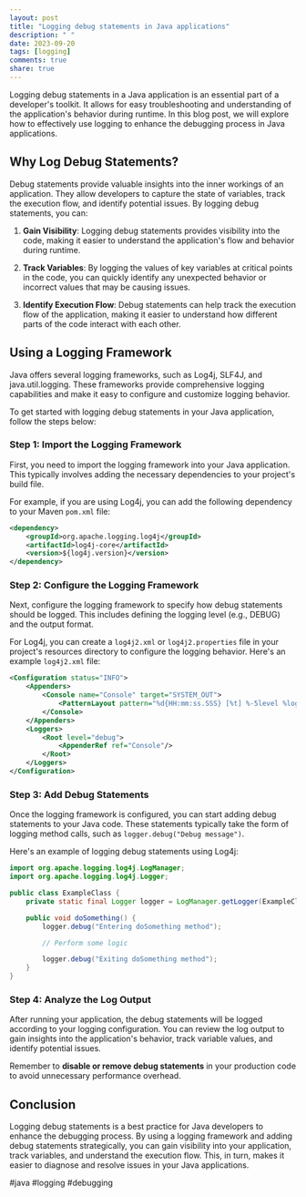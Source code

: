 ```yaml
---
layout: post
title: "Logging debug statements in Java applications"
description: " "
date: 2023-09-20
tags: [logging]
comments: true
share: true
---
```


Logging debug statements in a Java application is an essential part of a developer's toolkit. It allows for easy troubleshooting and understanding of the application's behavior during runtime. In this blog post, we will explore how to effectively use logging to enhance the debugging process in Java applications.

## Why Log Debug Statements?

Debug statements provide valuable insights into the inner workings of an application. They allow developers to capture the state of variables, track the execution flow, and identify potential issues. By logging debug statements, you can:

1. **Gain Visibility**: Logging debug statements provides visibility into the code, making it easier to understand the application's flow and behavior during runtime.

2. **Track Variables**: By logging the values of key variables at critical points in the code, you can quickly identify any unexpected behavior or incorrect values that may be causing issues.

3. **Identify Execution Flow**: Debug statements can help track the execution flow of the application, making it easier to understand how different parts of the code interact with each other.

## Using a Logging Framework

Java offers several logging frameworks, such as Log4j, SLF4J, and java.util.logging. These frameworks provide comprehensive logging capabilities and make it easy to configure and customize logging behavior.

To get started with logging debug statements in your Java application, follow the steps below:

### Step 1: Import the Logging Framework

First, you need to import the logging framework into your Java application. This typically involves adding the necessary dependencies to your project's build file.

For example, if you are using Log4j, you can add the following dependency to your Maven `pom.xml` file:

```xml
<dependency>
    <groupId>org.apache.logging.log4j</groupId>
    <artifactId>log4j-core</artifactId>
    <version>${log4j.version}</version>
</dependency>
```

### Step 2: Configure the Logging Framework

Next, configure the logging framework to specify how debug statements should be logged. This includes defining the logging level (e.g., DEBUG) and the output format.

For Log4j, you can create a `log4j2.xml` or `log4j2.properties` file in your project's resources directory to configure the logging behavior. Here's an example `log4j2.xml` file:

```xml
<Configuration status="INFO">
    <Appenders>
        <Console name="Console" target="SYSTEM_OUT">
            <PatternLayout pattern="%d{HH:mm:ss.SSS} [%t] %-5level %logger{36} - %msg%n"/>
        </Console>
    </Appenders>
    <Loggers>
        <Root level="debug">
            <AppenderRef ref="Console"/>
        </Root>
    </Loggers>
</Configuration>
```

### Step 3: Add Debug Statements

Once the logging framework is configured, you can start adding debug statements to your Java code. These statements typically take the form of logging method calls, such as `logger.debug("Debug message")`.

Here's an example of logging debug statements using Log4j:

```java
import org.apache.logging.log4j.LogManager;
import org.apache.logging.log4j.Logger;

public class ExampleClass {
    private static final Logger logger = LogManager.getLogger(ExampleClass.class);

    public void doSomething() {
        logger.debug("Entering doSomething method");

        // Perform some logic

        logger.debug("Exiting doSomething method");
    }
}
```

### Step 4: Analyze the Log Output

After running your application, the debug statements will be logged according to your logging configuration. You can review the log output to gain insights into the application's behavior, track variable values, and identify potential issues.

Remember to **disable or remove debug statements** in your production code to avoid unnecessary performance overhead.

## Conclusion

Logging debug statements is a best practice for Java developers to enhance the debugging process. By using a logging framework and adding debug statements strategically, you can gain visibility into your application, track variables, and understand the execution flow. This, in turn, makes it easier to diagnose and resolve issues in your Java applications.

#java #logging #debugging